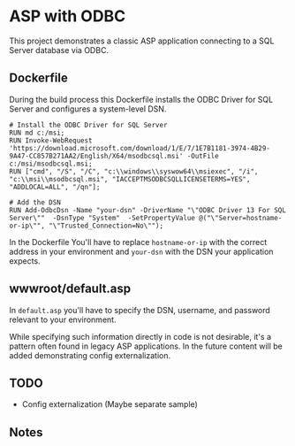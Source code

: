 # ASP with ODBC

This project demonstrates a classic ASP application connecting to a SQL Server database via ODBC.

## Dockerfile

During the build process this Dockerfile installs the ODBC Driver for SQL Server and configures a system-level DSN.

```
# Install the ODBC Driver for SQL Server
RUN md c:/msi;
RUN Invoke-WebRequest 'https://download.microsoft.com/download/1/E/7/1E7B1181-3974-4B29-9A47-CC857B271AA2/English/X64/msodbcsql.msi' -OutFile c:/msi/msodbcsql.msi; 
RUN ["cmd", "/S", "/C", "c:\\windows\\syswow64\\msiexec", "/i", "c:\\msi\\msodbcsql.msi", "IACCEPTMSODBCSQLLICENSETERMS=YES", "ADDLOCAL=ALL", "/qn"];

# Add the DSN
RUN Add-OdbcDsn -Name "your-dsn" -DriverName "\"ODBC Driver 13 For SQL Server\""  -DsnType "System"  -SetPropertyValue @("\"Server=hostname-or-ip\"", "\"Trusted_Connection=No\"");
```

In the Dockerfile You'll have to replace `hostname-or-ip` with the correct address in your environment and `your-dsn` with the DSN your application expects. 

## wwwroot/default.asp 
In `default.asp` you'll have to specify the DSN, username, and password relevant to your environment. 

While specifying such information directly in code is not desirable, it's a pattern often found in legacy ASP applications. In the future content will be added demonstrating config externalization.

## TODO
* Config externalization (Maybe separate sample)

## Notes
